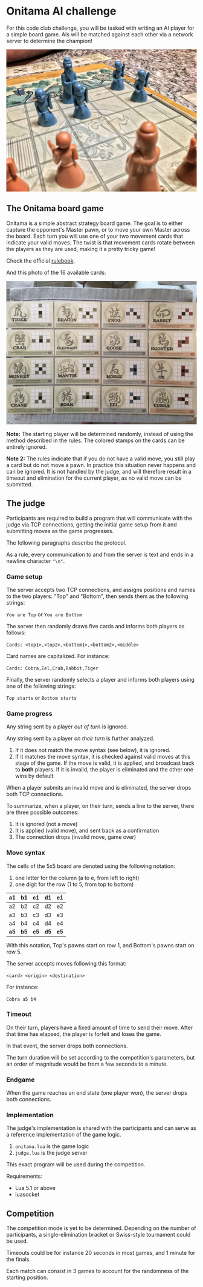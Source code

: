 # Onitama AI challenge

For this code club challenge, you will be tasked with writing an AI player for a simple board game. AIs will be matched against each other via a network server to determine the champion!

![Onitama](onitama.jpg)

## The Onitama board game

Onitama is a simple abstract strategy board game. The goal is to either capture the opponent's Master pawn, or to move your own Master across the board. Each turn you will use one of your two movement cards that indicate your valid moves. The twist is that movement cards rotate between the players as they are used, making it a pretty tricky game!

Check the official [rulebook](http://www.arcanewonders.com/resources/Onitama_Rulebook.PDF).

And this photo of the 16 available cards:

![Cards](cards.jpg)

**Note:** The starting player will be determined randomly, instead of using the method described in the rules. The colored stamps on the cards can be entirely ignored.

**Note 2:** The rules indicate that if you do not have a valid move, you still play a card but do not move a pawn. In practice this situation never happens and can be ignored. It is not handled by the judge, and will therefore result in a timeout and elimination for the current player, as no valid move can be submitted.

## The judge

Participants are required to build a program that will communicate with the judge via TCP connections, getting the initial game setup from it and submitting moves as the game progresses.

The following paragraphs describe the protocol.

As a rule, every communication to and from the server is text and ends in a newline character `"\n"`.

### Game setup

The server accepts two TCP connections, and assigns positions and names to the two players: "Top" and "Bottom", then sends them as the following strings:

`You are Top` or `You are Bottom`

The server then randomly draws five cards and informs both players as follows:

`Cards: <top1>,<top2>,<bottom1>,<bottom2>,<middle>`

Card names are capitalized. For instance:

`Cards: Cobra,Eel,Crab,Rabbit,Tiger`

Finally, the server randomly selects a player and informs both players using one of the following strings:

`Top starts` or `Bottom starts`

### Game progress

Any string sent by a player *out of turn* is ignored.

Any string sent by a player *on their turn* is further analyzed.

1. If it does not match the move syntax (see below), it is ignored.
2. If it matches the move syntax, it is checked against valid moves at this stage of the game. If the move is valid, it is applied, and broadcast back to **both** players. If it is invalid, the player is eliminated and the other one wins by default.

When a player submits an invalid move and is eliminated, the server drops both TCP connections.

To summarize, when a player, on their turn, sends a line to the server, there are three possible outcomes:

1. It is ignored (not a move)
2. It is applied (valid move), and sent back as a confirmation
3. The connection drops (invalid move, game over)

### Move syntax

The cells of the 5x5 board are denoted using the following notation:

1. one letter for the column (a to e, from left to right)
2. one digit for the row (1 to 5, from top to bottom)

| a1     | b1     | c1     | d1     | e1     |
|:-------|:-------|:-------|:-------|:-------|
| a2     | b2     | c2     | d2     | e2     |
| a3     | b3     | c3     | d3     | e3     |
| a4     | b4     | c4     | d4     | e4     |
| **a5** | **b5** | **c5** | **d5** | **e5** |

With this notation, Top's pawns start on row 1, and Bottom's pawns start on row 5.

The server accepts moves following this format:

`<card> <origin> <destination>`

For instance:

`Cobra a5 b4`

### Timeout

On their turn, players have a fixed amount of time to send their move. After that time has elapsed, the player is forfeit and loses the game.

In that event, the server drops both connections.

The turn duration will be set according to the competition's parameters, but an order of magnitude would be from a few seconds to a minute.

### Endgame

When the game reaches an end state (one player won), the server drops both connections.

### Implementation

The judge's implementation is shared with the participants and can serve as a reference implementation of the game logic.

1. `onitama.lua` is the game logic
2. `judge.lua` is the judge server

This exact program will be used during the competition.

Requirements:

- Lua 5.1 or above
- luasocket

## Competition

The competition mode is yet to be determined. Depending on the number of participants, a single-elimination bracket or Swiss-style tournament could be used.

Timeouts could be for instance 20 seconds in most games, and 1 minute for the finals.

Each match can consist in 3 games to account for the randomness of the starting position.
